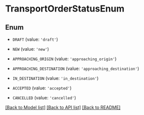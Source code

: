 # TransportOrderStatusEnum


## Enum

* `DRAFT` (value: `'draft'`)

* `NEW` (value: `'new'`)

* `APPROACHING_ORIGIN` (value: `'approaching_origin'`)

* `APPROACHING_DESTINATION` (value: `'approaching_destination'`)

* `IN_DESTINATION` (value: `'in_destination'`)

* `ACCEPTED` (value: `'accepted'`)

* `CANCELLED` (value: `'cancelled'`)

[[Back to Model list]](../README.md#documentation-for-models) [[Back to API list]](../README.md#documentation-for-api-endpoints) [[Back to README]](../README.md)


